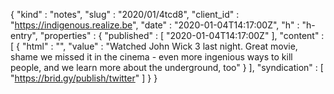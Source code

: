 {
  "kind" : "notes",
  "slug" : "2020/01/4tcd8",
  "client_id" : "https://indigenous.realize.be",
  "date" : "2020-01-04T14:17:00Z",
  "h" : "h-entry",
  "properties" : {
    "published" : [ "2020-01-04T14:17:00Z" ],
    "content" : [ {
      "html" : "",
      "value" : "Watched John Wick 3 last night. Great movie, shame we missed it in the cinema - even more ingenious ways to kill people, and we learn more about the underground, too"
    } ],
    "syndication" : [ "https://brid.gy/publish/twitter" ]
  }
}
